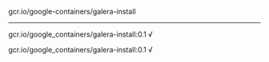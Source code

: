 gcr.io/google-containers/galera-install 

----
gcr.io/google_containers/galera-install:0.1 √

gcr.io/google_containers/galera-install:0.1 √

